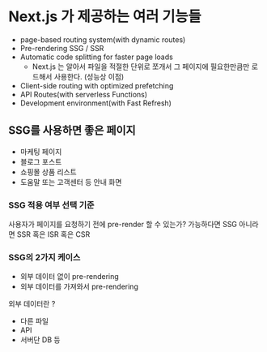 # Next.js 가 제공하는 여러 기능들

- page-based routing system(with dynamic routes)
- Pre-rendering SSG / SSR
- Automatic code splitting for faster page loads
  - Next.js 는 알아서 파일을 적절한 단위로 쪼개서 그 페이지에 필요한만큼만 로드해서 사용한다. (성능상 이점)
- Client-side routing with optimized prefetching
- API Routes(with serverless Functions)
- Development environment(with Fast Refresh)

## SSG를 사용하면 좋은 페이지

- 마케팅 페이지
- 블로그 포스트
- 쇼핑몰 상품 리스트
- 도움말 또는 고객센터 등 안내 화면

### SSG 적용 여부 선택 기준

사용자가 페이지를 요청하기 전에 pre-render 할 수 있는가?
가능하다면 SSG 아니라면 SSR 혹은 ISR 혹은 CSR

### SSG의 2가지 케이스

- 외부 데이터 없이 pre-rendering
- 외부 데이터를 가져와서 pre-rendering

외부 데이터란 ?

- 다른 파일
- API
- 서버단 DB 등
